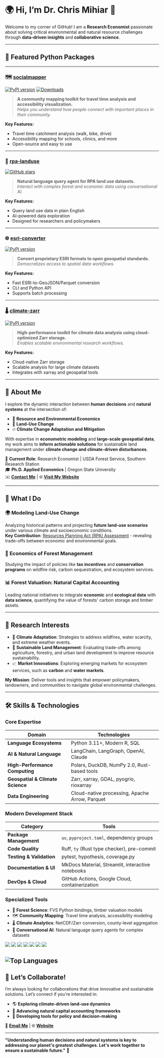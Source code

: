 # 🌍 **Hi, I’m Dr. Chris Mihiar** 👋  

Welcome to my corner of GitHub! I am a **Research Economist** passionate about solving critical environmental and natural resource challenges through **data-driven insights** and **collaborative science**.

---

## 🚀 Featured Python Packages

---

### 🗺️ [socialmapper](https://pypi.org/project/socialmapper/)
[![PyPI version](https://img.shields.io/pypi/v/socialmapper?color=blue&label=PyPI&logo=python&logoColor=white)](https://pypi.org/project/socialmapper/)
[![Downloads](https://img.shields.io/pypi/dm/socialmapper.svg?label=Downloads&color=brightgreen)](https://pypi.org/project/socialmapper/)
  
> **A community mapping toolkit for travel time analysis and accessibility visualization.**  
> _Helps you understand how people connect with important places in their community._

**Key Features:**
- Travel time catchment analysis (walk, bike, drive)
- Accessibility mapping for schools, clinics, and more
- Open-source and easy to use

---

### 🤖 [rpa-landuse](https://github.com/mihiarc/rpa-landuse)
[![GitHub stars](https://img.shields.io/github/stars/mihiarc/rpa-landuse?style=social)](https://github.com/mihiarc/rpa-landuse)
  
> **Natural language query agent for RPA land use datasets.**  
> _Interact with complex forest and economic data using conversational AI._

**Key Features:**
- Query land use data in plain English
- AI-powered data exploration
- Designed for researchers and policymakers

---

### 🌐 [esri-converter](https://pypi.org/project/esri-converter/)
[![PyPI version](https://img.shields.io/pypi/v/esri-converter?color=blue&label=PyPI&logo=python&logoColor=white)](https://pypi.org/project/esri-converter/)
  
> **Convert proprietary ESRI formats to open geospatial standards.**  
> _Democratizes access to spatial data workflows._

**Key Features:**
- Fast ESRI-to-GeoJSON/Parquet conversion
- CLI and Python API
- Supports batch processing

---

### 🌡️ [climate-zarr](https://pypi.org/project/climate-zarr/)
[![PyPI version](https://img.shields.io/pypi/v/climate-zarr?color=blue&label=PyPI&logo=python&logoColor=white)](https://pypi.org/project/climate-zarr/)
  
> **High-performance toolkit for climate data analysis using cloud-optimized Zarr storage.**  
> _Enables scalable environmental research workflows._

**Key Features:**
- Cloud-native Zarr storage
- Scalable analysis for large climate datasets
- Integrates with xarray and geospatial tools

---

## 🚀 **About Me**  
I explore the dynamic interaction between **human decisions** and **natural systems** at the intersection of:

- 🌱 **Resource and Environmental Economics**  
- 🌳 **Land-Use Change**  
- 🔥 **Climate Change Adaptation and Mitigation**  

With expertise in **econometric modeling** and **large-scale geospatial data**, my work aims to **inform actionable solutions** for sustainable land management under **climate change and climate-driven disturbances**.

📍 **Current Role**: Research Economist | USDA Forest Service, Southern Research Station  
🎓 **Ph.D. Applied Economics** | Oregon State University  
✉️ **[Contact Me](mailto:chris.mihiar@gmail.com)** | 🌐 **[Visit My Website](https://research.fs.usda.gov/about/people/christopher.mihiar)**  

---

## 🧭 **What I Do**  

### 🌍 **Modeling Land-Use Change**  
Analyzing historical patterns and projecting **future land-use scenarios** under various climate and socioeconomic conditions.  
**Key Contribution**: [Resources Planning Act (RPA) Assessment](https://research.fs.usda.gov/inventory/rpaa/2020) - revealing trade-offs between economic and environmental goals.  

### 🌲 **Economics of Forest Management**  
Studying the impact of policies like **tax incentives** and **conservation programs** on wildfire risk, carbon sequestration, and ecosystem services.  

### 📊 **Forest Valuation: Natural Capital Accounting**
Leading national initiatives to integrate **economic** and **ecological data** with **data science**, quantifying the value of forests' carbon storage and timber assets.  

---

## 🎯 **Research Interests**  

- 🔎 **Climate Adaptation**: Strategies to address wildfires, water scarcity, and extreme weather events.  
- 🌿 **Sustainable Land Management**: Evaluating trade-offs among agriculture, forestry, and urban land development to improve resource sustainability.  
- 📈 **Market Innovations**: Exploring emerging markets for ecosystem services, such as **carbon** and **water markets**.  

**My Mission**: Deliver tools and insights that empower policymakers, landowners, and communities to navigate global environmental challenges.

---

## 🛠️ **Skills & Technologies**  

### **Core Expertise**
| **Domain**                       | **Technologies**         |  
|----------------------------------|--------------------------|  
| **Language Ecosystems**          | Python 3.11+, Modern R, SQL |  
| **AI & Natural Language**        | LangChain, LangGraph, OpenAI, Claude |  
| **High-Performance Computing**   | Polars, DuckDB, NumPy 2.0, Rust-based tools |  
| **Geospatial & Climate Science** | Zarr, xarray, GDAL, pyogrio, rioxarray |  
| **Data Engineering**             | Cloud-native processing, Apache Arrow, Parquet |  

### **Modern Development Stack**
| **Category**                     | **Tools**                |  
|----------------------------------|--------------------------|  
| **Package Management**           | `uv`, `pyproject.toml`, dependency groups |  
| **Code Quality**                 | Ruff, `ty` (Rust type checker), pre-commit |  
| **Testing & Validation**         | pytest, hypothesis, coverage.py |  
| **Documentation & UI**           | MkDocs Material, Streamlit, interactive notebooks |  
| **DevOps & Cloud**               | GitHub Actions, Google Cloud, containerization |  

### **Specialized Tools**
- 🌲 **Forest Science**: FVS Python bindings, timber valuation models
- 🗺️ **Community Mapping**: Travel time analysis, accessibility modeling  
- 🌡️ **Climate Analytics**: NetCDF/Zarr conversion, county-level aggregation
- 🤖 **Conversational AI**: Natural language query agents for complex datasets

<img src="https://img.shields.io/badge/Python-FFD43B?style=for-the-badge&logo=python&logoColor=blue"> <img src="https://img.shields.io/badge/LangChain-339933?style=for-the-badge&logo=chainlink&logoColor=white"> <img src="https://img.shields.io/badge/Google_Cloud-4285F4?style=for-the-badge&logo=google-cloud&logoColor=white"> <img src="https://img.shields.io/badge/Polars-CD792C?style=for-the-badge&logo=polars&logoColor=white"> <img src="https://img.shields.io/badge/Streamlit-FF4B4B?style=for-the-badge&logo=streamlit&logoColor=white"> <img src="https://img.shields.io/badge/Jupyter-F37626.svg?&style=for-the-badge&logo=Jupyter&logoColor=white"> <img src="https://img.shields.io/badge/Ruff-D7FF64?style=for-the-badge&logo=ruff&logoColor=black">

![Top Languages](https://github-readme-stats.vercel.app/api/top-langs/?username=mihiarc&layout=compact)  
---

## 🌟 **Let’s Collaborate!**  

I’m always looking for collaborations that drive innovative and sustainable solutions. Let’s connect if you’re interested in:  

- 🌎 **Exploring climate-driven land-use dynamics**  
- 🌲 **Advancing natural capital accounting frameworks**  
- 🔗 **Developing tools for policy and decision-making**  

📧 **[Email Me](mailto:chris.mihiar@gmail.com)** | 🌐 **[Website](https://research.fs.usda.gov/about/people/christopher.mihiar)**  

---

**"Understanding human decisions and natural systems is key to addressing our planet's greatest challenges. Let's work together to ensure a sustainable future."** 🌱


<!--
**mihiarc/Mihiarc** is a ✨ _special_ ✨ repository because its `README.md` (this file) appears on your GitHub profile.

Here are some ideas to get you started:

- 🔭 I’m currently working on ...
- 🌱 I’m currently learning ...
- 👯 I’m looking to collaborate on ...
- 🤔 I’m looking for help with ...
- 💬 Ask me about ...
- 📫 How to reach me: ...
- 😄 Pronouns: ...
- ⚡ Fun fact: ...
-->
